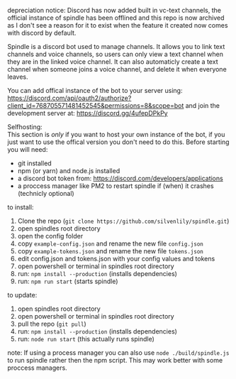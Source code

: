 
depreciation notice:
Discord has now added built in vc-text channels, the official instance of spindle has been offlined and this repo is now archived as I don't see a reason for it to exist when the feature it created now comes with discord by default.

Spindle is a discord bot used to manage channels. It allows you to link text channels and voice channels, so users can only view a text channel when they are in the linked voice channel. It can also automaticly create a text channel when someone joins a voice channel, and delete it when everyone leaves.

You can add offical instance of the bot to your server using: https://discord.com/api/oauth2/authorize?client_id=768705571481452545&permissions=8&scope=bot and join the development server at: https://discord.gg/4ufepDPkPy

Selfhosting:  
This section is *only* if you want to host your own instance of the bot, if you just want to use the offical version you don't need to do this. 
Before starting you will need:

- git installed
- npm (or yarn) and node.js installed
- a discord bot token from: https://discord.com/developers/applications
- a proccess manager like PM2 to restart spindle if (when) it crashes (technicly optional)

to install:

1. Clone the repo (`git clone https://github.com/silvenlily/spindle.git`)
2. open spindles root directory
3. open the config folder
4. copy `example-config.json` and rename the new file `config.json`
5. copy `example-tokens.json` and rename the new file `tokens.json`
6. edit config.json and tokens.json with your config values and tokens
7. open powershell or terminal in spindles root directory
8. run: `npm install --production` (installs dependencies)
9. run: `npm run start` (starts spindle)

to update:

1. open spindles root directory
2. open powershell or terminal in spindles root directory
3. pull the repo (`git pull`)
4. run: `npm install --production` (installs dependencies)
5. run: `node run start` (this actually runs spindle)

note: If using a process manager you can also use `node ./build/spindle.js` to run spindle rather then the npm script. This may work better with some proccess managers.
